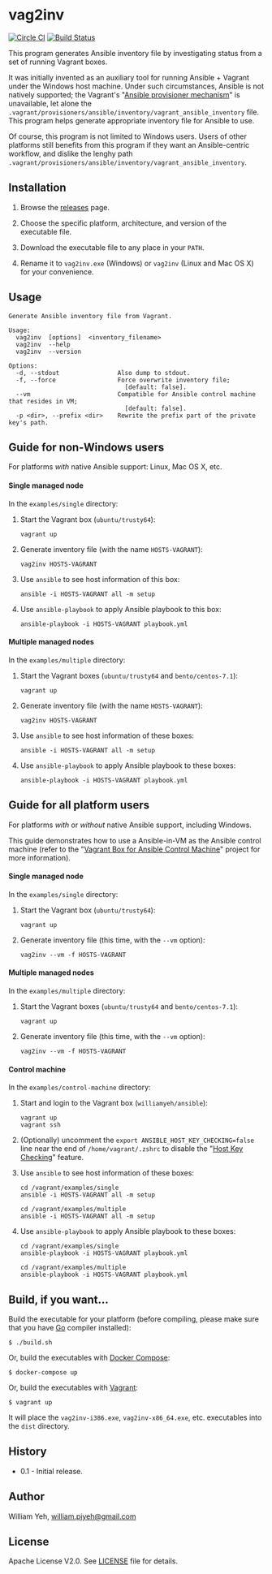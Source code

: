 vag2inv
==============

[![Circle CI](https://circleci.com/gh/William-Yeh/vag2inv.svg?style=shield)](https://circleci.com/gh/William-Yeh/vag2inv) [![Build Status](https://travis-ci.org/William-Yeh/vag2inv.svg?branch=master)](https://travis-ci.org/William-Yeh/vag2inv)


This program generates Ansible inventory file by investigating status from a set of running Vagrant boxes.

It was initially invented as an auxiliary tool for running Ansible + Vagrant under the Windows host machine. Under such circumstances, Ansible is not natively supported; the Vagrant's "[Ansible provisioner mechanism](https://docs.vagrantup.com/v2/provisioning/ansible.html)" is unavailable, let alone the `.vagrant/provisioners/ansible/inventory/vagrant_ansible_inventory` file. This program helps generate appropriate inventory file for Ansible to use.

Of course, this program is not limited to Windows users. Users of other platforms still benefits from this program if they want an Ansible-centric workflow, and dislike the lenghy path `.vagrant/provisioners/ansible/inventory/vagrant_ansible_inventory`.



## Installation

1. Browse the [releases](https://github.com/William-Yeh/vag2inv/releases) page.

2. Choose the specific platform, architecture, and version of the executable file.

3. Download the executable file to any place in your `PATH`.

4. Rename it to `vag2inv.exe` (Windows) or `vag2inv` (Linux and Mac OS X) for your convenience.



## Usage


```
Generate Ansible inventory file from Vagrant.

Usage:
  vag2inv  [options]  <inventory_filename>
  vag2inv  --help
  vag2inv  --version

Options:
  -d, --stdout                Also dump to stdout.
  -f, --force                 Force overwrite inventory file;
                                [default: false].
  --vm                        Compatible for Ansible control machine that resides in VM;
                                [default: false].
  -p <dir>, --prefix <dir>    Rewrite the prefix part of the private key's path.

```



## Guide for non-Windows users

For platforms *with* native Ansible support: Linux, Mac OS X, etc.


#### Single managed node

In the `examples/single` directory:

1. Start the Vagrant box (`ubuntu/trusty64`):

   ```
   vagrant up
   ```

2. Generate inventory file (with the name `HOSTS-VAGRANT`):

   ```
   vag2inv HOSTS-VAGRANT
   ```

3. Use `ansible` to see host information of this box:

   ```
   ansible -i HOSTS-VAGRANT all -m setup
   ```

4. Use `ansible-playbook` to apply Ansible playbook to this box:

   ```
   ansible-playbook -i HOSTS-VAGRANT playbook.yml
   ```



#### Multiple managed nodes

In the `examples/multiple` directory:

1. Start the Vagrant boxes (`ubuntu/trusty64` and `bento/centos-7.1`):

   ```
   vagrant up
   ```

2. Generate inventory file (with the name `HOSTS-VAGRANT`):

   ```
   vag2inv HOSTS-VAGRANT
   ```

3. Use `ansible` to see host information of these boxes:

   ```
   ansible -i HOSTS-VAGRANT all -m setup
   ```

4. Use `ansible-playbook` to apply Ansible playbook to these boxes:

   ```
   ansible-playbook -i HOSTS-VAGRANT playbook.yml
   ```



## Guide for all platform users

For platforms *with* or *without* native Ansible support, including Windows.

This guide demonstrates how to use a Ansible-in-VM as the Ansible control machine (refer to the "[Vagrant Box for Ansible Control Machine](https://github.com/William-Yeh/ansible-vagrantbox)" project for more information).


#### Single managed node

In the `examples/single` directory:

1. Start the Vagrant box (`ubuntu/trusty64`):

   ```
   vagrant up
   ```

2. Generate inventory file (this time, with the `--vm` option):

   ```
   vag2inv --vm -f HOSTS-VAGRANT
   ```

#### Multiple managed nodes

In the `examples/multiple` directory:

1. Start the Vagrant boxes (`ubuntu/trusty64` and `bento/centos-7.1`):

   ```
   vagrant up
   ```

2. Generate inventory file (this time, with the `--vm` option):

   ```
   vag2inv --vm -f HOSTS-VAGRANT
   ```

#### Control machine

In the `examples/control-machine` directory:

1. Start and login to the Vagrant box (`williamyeh/ansible`):

   ```
   vagrant up
   vagrant ssh
   ```


2. (Optionally) uncomment the `export ANSIBLE_HOST_KEY_CHECKING=false`
 line near the end of `/home/vagrant/.zshrc` to disable the "[Host Key Checking](http://docs.ansible.com/ansible/intro_getting_started.html#host-key-checking)" feature.

3. Use `ansible` to see host information of these boxes:

   ```
   cd /vagrant/examples/single
   ansible -i HOSTS-VAGRANT all -m setup

   cd /vagrant/examples/multiple
   ansible -i HOSTS-VAGRANT all -m setup
   ```

4. Use `ansible-playbook` to apply Ansible playbook to these boxes:

   ```
   cd /vagrant/examples/single
   ansible-playbook -i HOSTS-VAGRANT playbook.yml

   cd /vagrant/examples/multiple
   ansible-playbook -i HOSTS-VAGRANT playbook.yml
   ```



## Build, if you want...

Build the executable for your platform (before compiling, please make sure that you have [Go](https://golang.org/) compiler installed):

```
$ ./build.sh
```

Or, build the executables with [Docker Compose](https://docs.docker.com/compose/):

```
$ docker-compose up
```

Or, build the executables with [Vagrant](https://www.vagrantup.com/):

```
$ vagrant up
```

It will place the `vag2inv-i386.exe`, `vag2inv-x86_64.exe`, etc. executables into the `dist` directory.




## History

- 0.1 - Initial release.


## Author

William Yeh, william.pjyeh@gmail.com

## License

Apache License V2.0.  See [LICENSE](LICENSE) file for details.
